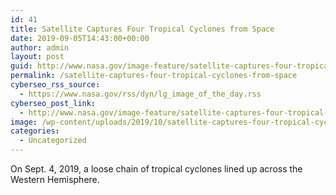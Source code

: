 ```yaml
---
id: 41
title: Satellite Captures Four Tropical Cyclones from Space
date: 2019-09-05T14:43:00+00:00
author: admin
layout: post
guid: http://www.nasa.gov/image-feature/satellite-captures-four-tropical-cyclones-from-space
permalink: /satellite-captures-four-tropical-cyclones-from-space
cyberseo_rss_source:
  - https://www.nasa.gov/rss/dyn/lg_image_of_the_day.rss
cyberseo_post_link:
  - http://www.nasa.gov/image-feature/satellite-captures-four-tropical-cyclones-from-space
image: /wp-content/uploads/2019/10/satellite-captures-four-tropical-cyclones-from-space.jpg
categories:
  - Uncategorized
---
```

On Sept. 4, 2019, a loose chain of tropical cyclones lined up across the Western Hemisphere.